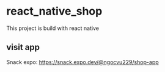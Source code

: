 # react_native_shop
This project is build with react native
## visit app
Snack expo: https://snack.expo.dev/@ngocvu229/shop-app
